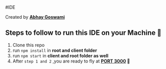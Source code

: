 #IDE

Created by **[Abhay Goswami](https://abgoswami.netlify.com)**

## Steps to follow to run this IDE on your Machine 🎰

1. Clone this repo
2. run `npm install` in **root and client folder**
3. run `npm start` in **client and root folder as well**
4. After `step 1 and 2` ,you are ready to fly at **[PORT 3000](http://localhost:3000) 🚀**

